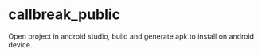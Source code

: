 # callbreak_public
Open project in android studio, build and generate apk to install on android device. 
